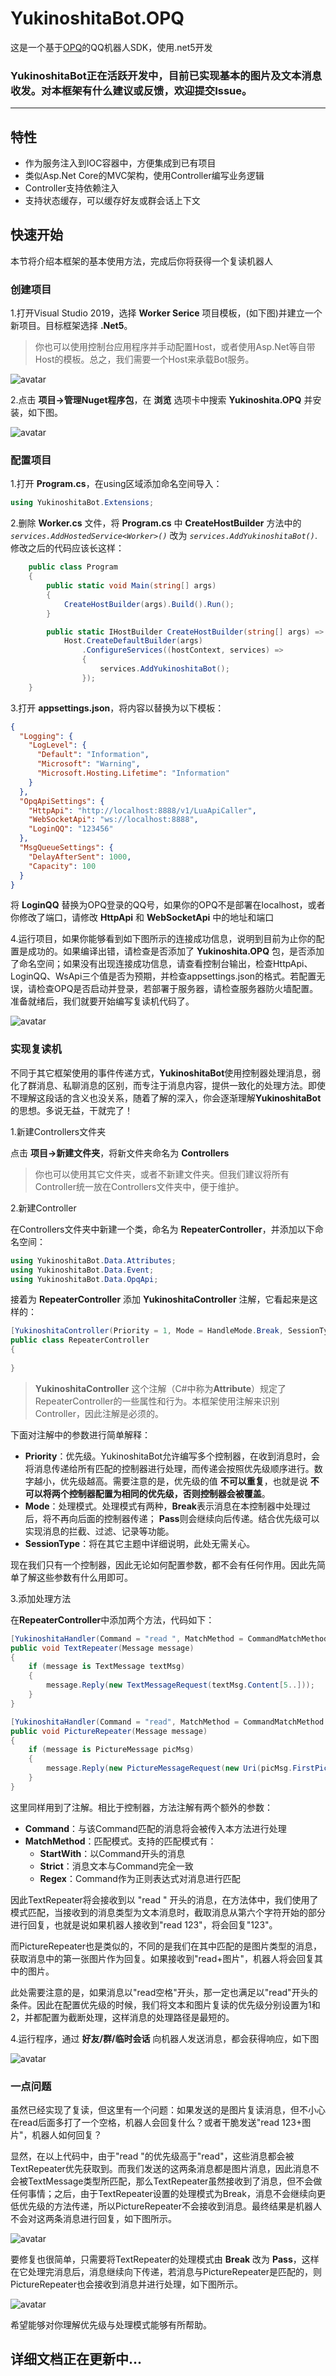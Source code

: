 # YukinoshitaBot.OPQ
这是一个基于[OPQ](https://github.com/opq-osc/OPQ)的QQ机器人SDK，使用.net5开发

### YukinoshitaBot正在活跃开发中，目前已实现基本的图片及文本消息收发。对本框架有什么建议或反馈，欢迎提交Issue。
---
## 特性
- 作为服务注入到IOC容器中，方便集成到已有项目
- 类似Asp.Net Core的MVC架构，使用Controller编写业务逻辑
- Controller支持依赖注入
- 支持状态缓存，可以缓存好友或群会话上下文

## 快速开始
本节将介绍本框架的基本使用方法，完成后你将获得一个复读机器人

### 创建项目
1.打开Visual Studio 2019，选择 **Worker Serice** 项目模板，(如下图)并建立一个新项目。目标框架选择 **.Net5**。

> 你也可以使用控制台应用程序并手动配置Host，或者使用Asp.Net等自带Host的模板。总之，我们需要一个Host来承载Bot服务。

![avatar](img/CreateProject1.png)

2.点击 **项目->管理Nuget程序包**，在 **浏览** 选项卡中搜索 **Yukinoshita.OPQ** 并安装，如下图。

![avatar](img/CreateProject2.png)

### 配置项目
1.打开 **Program.cs**，在using区域添加命名空间导入：
```csharp
using YukinoshitaBot.Extensions;
```
2.删除 **Worker.cs** 文件，将 **Program.cs** 中 **CreateHostBuilder** 方法中的 *`services.AddHostedService<Worker>()`* 改为 *`services.AddYukinoshitaBot()`*.修改之后的代码应该长这样：
```csharp
    public class Program
    {
        public static void Main(string[] args)
        {
            CreateHostBuilder(args).Build().Run();
        }

        public static IHostBuilder CreateHostBuilder(string[] args) =>
            Host.CreateDefaultBuilder(args)
                .ConfigureServices((hostContext, services) =>
                {
                    services.AddYukinoshitaBot();
                });
    }
```
3.打开 **appsettings.json**，将内容以替换为以下模板：
```json
{
  "Logging": {
    "LogLevel": {
      "Default": "Information",
      "Microsoft": "Warning",
      "Microsoft.Hosting.Lifetime": "Information"
    }
  },
  "OpqApiSettings": {
    "HttpApi": "http://localhost:8888/v1/LuaApiCaller",
    "WebSocketApi": "ws://localhost:8888",
    "LoginQQ": "123456"
  },
  "MsgQueueSettings": {
    "DelayAfterSent": 1000,
    "Capacity": 100
  }
}
```
将 **LoginQQ** 替换为OPQ登录的QQ号，如果你的OPQ不是部署在localhost，或者你修改了端口，请修改 **HttpApi** 和 **WebSocketApi** 中的地址和端口

4.运行项目，如果你能够看到如下图所示的连接成功信息，说明到目前为止你的配置是成功的。如果编译出错，请检查是否添加了 **Yukinoshita.OPQ** 包，是否添加了命名空间；如果没有出现连接成功信息，请查看控制台输出，检查HttpApi、LoginQQ、WsApi三个值是否为预期，并检查appsettings.json的格式。若配置无误，请检查OPQ是否启动并登录，若部署于服务器，请检查服务器防火墙配置。准备就绪后，我们就要开始编写复读机代码了。

![avatar](img/ConfigureProject1.png)

### 实现复读机
不同于其它框架使用的事件传递方式，**YukinoshitaBot**使用控制器处理消息，弱化了群消息、私聊消息的区别，而专注于消息内容，提供一致化的处理方法。即使不理解这段话的含义也没关系，随着了解的深入，你会逐渐理解**YukinoshitaBot**的思想。多说无益，干就完了！

1.新建Controllers文件夹

点击 **项目->新建文件夹**，将新文件夹命名为 **Controllers**
> 你也可以使用其它文件夹，或者不新建文件夹。但我们建议将所有Controller统一放在Controllers文件夹中，便于维护。

2.新建Controller

在Controllers文件夹中新建一个类，命名为 **RepeaterController**，并添加以下命名空间：
```csharp
using YukinoshitaBot.Data.Attributes;
using YukinoshitaBot.Data.Event;
using YukinoshitaBot.Data.OpqApi;
```
接着为 **RepeaterController** 添加 **YukinoshitaController** 注解，它看起来是这样的：
```csharp
[YukinoshitaController(Priority = 1, Mode = HandleMode.Break, SessionType = SessionType.Person)]
public class RepeaterController
{
    
}
```
>**YukinoshitaController** 这个注解（C#中称为**Attribute**）规定了RepeaterController的一些属性和行为。本框架使用注解来识别Controller，因此注解是必须的。

下面对注解中的参数进行简单解释：
- **Priority**：优先级。YukinoshitaBot允许编写多个控制器，在收到消息时，会将消息传递给所有匹配的控制器进行处理，而传递会按照优先级顺序进行。数字越小，优先级越高。需要注意的是，优先级的值 **不可以重复**，也就是说 **不可以将两个控制器配置为相同的优先级，否则控制器会被覆盖**。
- **Mode**：处理模式。处理模式有两种，**Break**表示消息在本控制器中处理过后，将不再向后面的控制器传递； **Pass**则会继续向后传递。结合优先级可以实现消息的拦截、过滤、记录等功能。
- **SessionType**：将在其它主题中详细说明，此处无需关心。

现在我们只有一个控制器，因此无论如何配置参数，都不会有任何作用。因此先简单了解这些参数有什么用即可。

3.添加处理方法

在**RepeaterController**中添加两个方法，代码如下：
```csharp
[YukinoshitaHandler(Command = "read ", MatchMethod = CommandMatchMethod.StartWith, Mode = HandleMode.Break, Priority = 1)]
public void TextRepeater(Message message)
{
    if (message is TextMessage textMsg)
    {
        message.Reply(new TextMessageRequest(textMsg.Content[5..]));
    }
}

[YukinoshitaHandler(Command = "read", MatchMethod = CommandMatchMethod.StartWith, Mode = HandleMode.Break, Priority = 2)]
public void PictureRepeater(Message message)
{
    if (message is PictureMessage picMsg)
    {
        message.Reply(new PictureMessageRequest(new Uri(picMsg.FirstPicture)));
    }
}
```

这里同样用到了注解。相比于控制器，方法注解有两个额外的参数：
- **Command**：与该Command匹配的消息将会被传入本方法进行处理
- **MatchMethod**：匹配模式。支持的匹配模式有：
    - **StartWith**：以Command开头的消息
    - **Strict**：消息文本与Command完全一致
    - **Regex**：Command作为正则表达式对消息进行匹配

因此TextRepeater将会接收到以 "read " 开头的消息，在方法体中，我们使用了模式匹配，当接收到的消息类型为文本消息时，截取消息从第六个字符开始的部分进行回复，也就是说如果机器人接收到"read 123"，将会回复"123"。

而PictureRepeater也是类似的，不同的是我们在其中匹配的是图片类型的消息，获取消息中的第一张图片作为回复。如果接收到"read+图片"，机器人将会回复其中的图片。

此处需要注意的是，如果消息以"read空格"开头，那一定也满足以"read"开头的条件。因此在配置优先级的时候，我们将文本和图片复读的优先级分别设置为1和2，并都配置为截断处理，这样消息的处理路径是最短的。

4.运行程序，通过 **好友/群/临时会话** 向机器人发送消息，都会获得响应，如下图

![avatar](img/Test1.png)

### 一点问题
虽然已经实现了复读，但这里有一个问题：如果发送的是图片复读消息，但不小心在read后面多打了一个空格，机器人会回复什么？或者干脆发送"read 123+图片"，机器人如何回复？

显然，在以上代码中，由于"read "的优先级高于"read"，这些消息都会被TextRepeater优先获取到。而我们发送的这两条消息都是图片消息，因此消息不会被TextMessage类型所匹配，那么TextRepeater虽然接收到了消息，但不会做任何事情；之后，由于TextRepeater设置的处理模式为Break，消息不会继续向更低优先级的方法传递，所以PictureRepeater不会接收到消息。最终结果是机器人不会对这两条消息进行回复，如下图所示。

![avatar](img/Test2.png)

要修复也很简单，只需要将TextRepeater的处理模式由 **Break** 改为 **Pass**，这样在它处理完消息后，消息继续向下传递，若消息与PictureRepeater是匹配的，则PictureRepeater也会接收到消息并进行处理，如下图所示。

![avatar](img/Test3.png)

希望能够对你理解优先级与处理模式能够有所帮助。

## 详细文档正在更新中...
